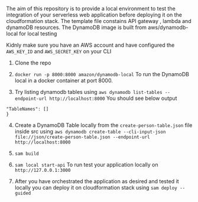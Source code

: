 
The aim of this repository is to provide a local environment to test the integration of your serverless web application before deploying it on the cloudformation stack.
The template file constains API gateway , lambda and dynamoDB resources. The DynamoDB image is built from aws/dynamodb-local for local testing

Kidnly make sure you have an AWS account and have configured the `AWS_KEY_ID` and `AWS_SECRET_KEY` on your CLI

1. Clone the repo

2. `docker run -p 8000:8000 amazon/dynamodb-local`
To run the DynamoDB local in a docker container at port 8000.

3. Try listing dynamodb tables using `aws dynamodb list-tables --endpoint-url http://localhost:8000`
You should see below output 
```{
"TableNames": []
}
```

4. Create a DynamoDB Table locally from the `create-person-table.json` file inside src using `aws dynamodb create-table --cli-input-json file://json/create-person-table.json --endpoint-url http://localhost:8000`

3. `sam build`

4. `sam local start-api` 
To run test your application locally on `http://127.0.0.1:3000`

5. After you have orchestrated the application as desired and tested it locally you can deploy it on cloudformation stack using
`sam deploy --guided`

